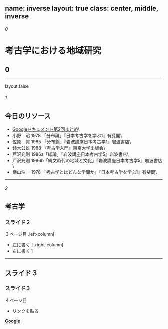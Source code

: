 name: inverse
layout: true
class: center, middle, inverse
---
###### 0
# 考古学における地域研究
## 0

---
layout:false
###### 1
## 今日のリソース

* [Googleドキュメント第2回まとめ](https://drive.google.com/open?id=1_qMFArEWT_RzzitbF6cAIs4niIEuXPSqXt0bk1cPApI)\
* 小野　昭 1978 「分布論」『日本考古学を学ぶ1』有斐閣\
* 佐原　眞 1985 「分布論」『岩波講座日本考古学1』岩波書店\
* 鈴木公雄 1988 『考古学入門』東京大学出版会\
* 戸沢充則 1986a「総論」『岩波講座日本考古学5』岩波書店\
* 戸沢充則 1986b「縄文時代の地域と文化」『岩波講座日本考古学5』岩波書店\
* 横山浩一 1978 「考古学とはどんな学問か」『日本考古学を学ぶ1』有斐閣\

---
###### 2
## 考古学
### スライド２
３ページ目
.left-column[
* 左に書く
]
.right-column[
* 右に書く
]

---
## スライド３
### スライド３
４ページ目

* リンクを貼る

__[Google](https://www.google.co.jp/)__
